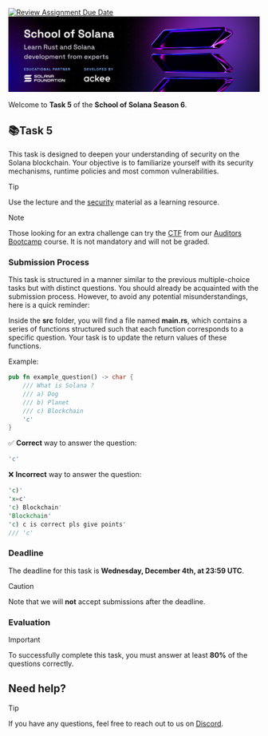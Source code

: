 [![Review Assignment Due Date](https://classroom.github.com/assets/deadline-readme-button-22041afd0340ce965d47ae6ef1cefeee28c7c493a6346c4f15d667ab976d596c.svg)](https://classroom.github.com/a/BWbaRLI3)
![School of Solana](https://github.com/Ackee-Blockchain/school-of-solana/blob/master/.banner/banner.png?raw=true)

Welcome to **Task 5** of the **School of Solana Season 6**.

## 📚Task 5

This task is designed to deepen your understanding of security on the Solana blockchain. Your objective is to familiarize yourself with its security mechanisms, runtime policies and most common vulnerabilities.

>[!TIP]
>Use the lecture and the [security](https://github.com/Ackee-Blockchain/school-of-solana/tree/master/7.lesson) material as a learning resource.

>[!NOTE]
>Those looking for an extra challenge can try the [CTF](https://github.com/Ackee-Blockchain/Solana-Auditors-Bootcamp/tree/master/Capture-the-Flag) from our [Auditors Bootcamp](https://ackee.xyz/solana-auditors-bootcamp) course. It is not mandatory and will not be graded.

### Submission Process
This task is structured in a manner similar to the previous multiple-choice tasks but with distinct questions. You should already be acquainted with the submission process. However, to avoid any potential misunderstandings, here is a quick reminder:

Inside the **src** folder, you will find a file named **main.rs**, which contains a series of functions structured such that each function corresponds to a specific question. Your task is to update the return values of these functions.

Example:
``` rust
pub fn example_question() -> char {
    /// What is Solana ?
    /// a) Dog
    /// b) Planet
    /// c) Blockchain
    'c'
}
```

✅ **Correct** way to answer the question:
``` rust
'c'
```

❌ **Incorrect** way to answer the question:
``` rust
'c)'
'x=c'
'c) Blockchain'
'Blockchain'
'c) c is correct pls give points'
/// 'c'
```

### Deadline
The deadline for this task is **Wednesday, December 4th, at 23:59 UTC**.

>[!CAUTION]
>Note that we will **not** accept submissions after the deadline.

### Evaluation
>[!IMPORTANT]
>To successfully complete this task, you must answer at least **80%** of the questions correctly.

## Need help?
>[!TIP]
>If you have any questions, feel free to reach out to us on [Discord](https://discord.gg/z3JVuZyFnp).
